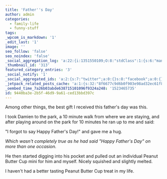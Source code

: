 ```yaml
---
title: 'Father''s Day'
author: admin
categories:
  - family-life
  - funny-stuff
tags: 
_wpcom_is_markdown: '1'
_edit_last: '1'
image: ''
seo_follow: 'false'
seo_noindex: 'false'
_social_aggregation_log: 'a:22:{i:1351550109;O:8:"stdClass":1:{s:6:"manual";s:0:"";}i:1351551936;O:8:"stdClass":1:{s:6:"manual";s:0:"";}i:1351553684;O:8:"stdClass":1:{s:6:"manual";s:0:"";}i:1351555490;O:8:"stdClass":1:{s:6:"manual";s:0:"";}i:1351558381;O:8:"stdClass":1:{s:6:"manual";s:0:"";}i:1351562221;O:8:"stdClass":1:{s:6:"manual";s:0:"";}i:1351570588;O:8:"stdClass":1:{s:6:"manual";s:0:"";}i:1351585150;O:8:"stdClass":1:{s:6:"manual";s:0:"";}i:1351614066;O:8:"stdClass":1:{s:6:"manual";s:0:"";}i:1351658376;O:8:"stdClass":1:{s:6:"manual";s:0:"";}i:1351753468;O:8:"stdClass":1:{s:6:"manual";s:0:"";}i:1351927175;O:8:"stdClass":1:{s:6:"manual";s:0:"";}i:1371995615;O:8:"stdClass":2:{s:6:"manual";b:0;s:5:"items";a:0:{}}i:1372016242;O:8:"stdClass":2:{s:6:"manual";b:0;s:5:"items";a:0:{}}i:1372032960;O:8:"stdClass":2:{s:6:"manual";b:0;s:5:"items";a:0:{}}i:1372042823;O:8:"stdClass":2:{s:6:"manual";b:0;s:5:"items";a:0:{}}i:1372153506;O:8:"stdClass":2:{s:6:"manual";b:0;s:5:"items";a:0:{}}i:1372308358;O:8:"stdClass":2:{s:6:"manual";b:0;s:5:"items";a:0:{}}i:1372569962;O:8:"stdClass":2:{s:6:"manual";b:0;s:5:"items";a:0:{}}i:1372887227;O:8:"stdClass":2:{s:6:"manual";b:0;s:5:"items";a:0:{}}i:1373058400;O:8:"stdClass":2:{s:6:"manual";b:0;s:5:"items";a:0:{}}i:1373231794;O:8:"stdClass":2:{s:6:"manual";b:0;s:5:"items";a:0:{}}}'
_thumbnail_id: '313'
featured_category_entries: '3'
_social_notify: '1'
_social_aggregated_ids: 'a:2:{s:7:"twitter";a:0:{}s:8:"facebook";a:0:{}}'
_jetpack_related_posts_cache: 'a:1:{s:32:"8f6677c9d6b0f903e98ad32ec61f8deb";a:2:{s:7:"expires";i:1523506294;s:7:"payload";a:3:{i:0;a:1:{s:2:"id";i:207;}i:1;a:1:{s:2:"id";i:30;}i:2;a:1:{s:2:"id";i:187;}}}}'
_oembed_time_7a26b03abde638715101096f9324a248: '1523465735'
id: 9440ba3e-2b5f-46d9-9a61-ced13bbd397c
---
```

<p>Among other things, the best gift I received this father's day was this.</p>
<p>I took Damien to the park, a 10 minute walk from where we are staying, and after playing around on the park for 10 minutes he ran up to me and said:</p>
<p>"I forgot to say Happy Father's Day!" and gave me a hug.</p>
<p><em>Which wasn't completely true as he had said "Happy Father's Day" on more than one occasion.</em></p>
<p>He then started digging into his pocket and pulled out an individual Peanut Butter Cup mini for him and myself. Nicely squished and slightly melted.</p>
<p>I haven't had a better tasting Peanut Butter Cup treat in my life.</p>
